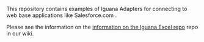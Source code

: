 This repository contains examples of Iguana Adapters for connecting to web base applications like Salesforce.com .

Please see the information on the <a href="http://help.interfaceware.com/category/building-interfaces/repositories/builtin-iguana-adapters">information on the Iguana Excel repo</a> repo in our wiki.
